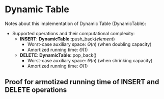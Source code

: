 # Dynamic Table
Notes about this implementation of Dynamic Table (DynamicTable):
* Supported operations and their computational complexity:
    * **INSERT**: **DynamicTable**::push_back(*element*)
        * Worst-case auxiliary space: $\Theta(n)$ (when doubling capacity)
        * Amortized running time: $\Theta(1)$
    * **DELETE**: **DynamicTable**::pop_back()
        * Worst-case auxiliary space: $\Theta(n)$ (when shrinking capacity)
        * Amortized running time: $\Theta(1)$

## Proof for armotized running time of **INSERT** and **DELETE** operations
